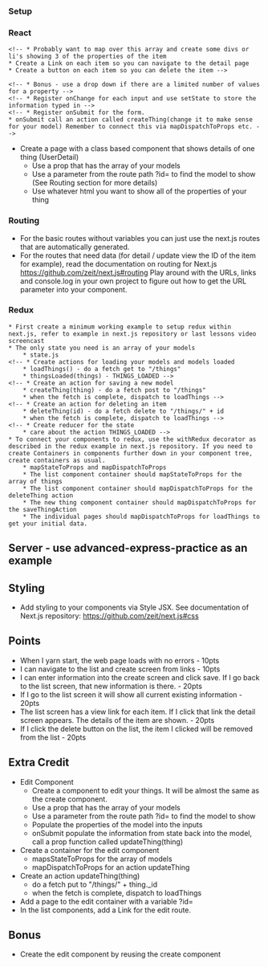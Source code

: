 ### Setup
<!-- * Create a new repository on github, clone it onto your machine
* Download (not clone) the files from the repository https://github.com/AustinCodingAcademy/advanced-nextjs-express-starter and copy them into your new project. Make sure all the files are at the top level. So inside of your folder you should have the .eslint, package.json etc on the very top level
* yarn install, yarn start
* Don't use this readme to figure out what code to type
* Use all other projects we have done as code examples
* Pick a real life thing to use as a model. Vehicle, Product, Movie etc
* Implement 5 properties for this model. -->

### React
<!-- * Create a page as a class based component that list out a collection of your models (ListOfUsers)
    * Use prop types to define what props the component needs
    * It should probably need a prop named after the plural of your model, and it should probably be an array -->
    <!-- * Probably want to map over this array and create some divs or li's showing 3 of the properties of the item
    * Create a Link on each item so you can navigate to the detail page
    * Create a button on each item so you can delete the item -->
<!-- * Create a page with a class based component that makes a new model (redux fetch practice)
    * Create a form and a button
    * Put a label and an input for each property your model has -->
    <!-- * Bonus - use a drop down if there are a limited number of values for a property -->
    <!-- * Register onChange for each input and use setState to store the information typed in -->
    <!-- * Register onSubmit for the form.
    * onSubmit call an action called createThing(change it to make sense for your model) Remember to connect this via mapDispatchToProps etc. -->
* Create a page with a class based component that shows details of one thing (UserDetail)
    * Use a prop that has the array of your models
    * Use a parameter from the route path ?id=<id> to find the model to show (See Routing section for more details)
    * Use whatever html you want to show all of the properties of your thing
<!-- * Loading data
    * Trigger the loading of data inside componentDidMount of the pages, call loadThings -->

### Routing
* For the basic routes without variables you can just use the next.js routes that are automatically generated.
* For the routes that need data (for detail / update view the ID of the item for example), read the documentation on routing for Next.js https://github.com/zeit/next.js#routing Play around with the URLs, links and console.log in your own project to figure out how to get the URL parameter into your component.

### Redux
    * First create a minimum working example to setup redux within next.js, refer to example in next.js repository or last lessons video screencast
    * The only state you need is an array of your models
        * state.js
    <!-- * Create actions for loading your models and models loaded
        * loadThings() - do a fetch get to "/things"
        * thingsLoaded(things) - THINGS_LOADED -->
    <!-- * Create an action for saving a new model
        * createThing(thing) - do a fetch post to "/things"
        * when the fetch is complete, dispatch to loadThings -->
    <!-- * Create an action for deleting an item
        * deleteThing(id) - do a fetch delete to "/things/" + id
        * when the fetch is complete, dispatch to loadThings -->
    <!-- * Create reducer for the state
        * care about the action THINGS_LOADED -->
    * To connect your components to redux, use the withRedux decorator as described in the redux example in next.js repository. If you need to create Containers in components further down in your component tree, create containers as usual.
        * mapStateToProps and mapDispatchToProps
        * The list component container should mapStateToProps for the array of things
        * The list component container should mapDispatchToProps for the deleteThing action
        * The new thing component container should mapDispatchToProps for the saveThingAction
        * The individual pages should mapDispatchToProps for loadThings to get your initial data.

## Server - use advanced-express-practice as an example
<!-- * The code for this goes in /src
* Use express to create a server listening on port 3001
* Use mongoose to connect to a MongoDB database called 'checkpoint2' -->
<!-- * Create a Model for your thing -->
<!-- * Create a Route and Controller for your thing -->
<!-- * In the Route, create routes for getting all things, getting one thing by id, deleting one thing, updating one thing, and creating one thing
* In the Controller, create functions for list,show,create,update,remove -->

## Styling
* Add styling to your components via Style JSX. See documentation of Next.js repository: https://github.com/zeit/next.js#css

## Points
* When I yarn start, the web page loads with no errors - 10pts
* I can navigate to the list and create screen from links - 10pts
* I can enter information into the create screen and click save. If I go back to the list screen, that new information is there. - 20pts
* If I go to the list screen it will show all current existing information - 20pts
* The list screen has a view link for each item. If I click that link the detail screen appears. The details of the item are shown. - 20pts
* If I click the delete button on the list, the item I clicked will be removed from the list - 20pts


## Extra Credit
* Edit Component
  * Create a component to edit your things. It will be almost the same as the create component.
  * Use a prop that has the array of your models
  * Use a parameter from the route path ?id=<id> to find the model to show
  * Populate the properties of the model into the inputs
  * onSubmit populate the information from state back into the model, call a prop function called updateThing(thing)
* Create a container for the edit component
  * mapsStateToProps for the array of models
  * mapDispatchToProps for an action updateThing
* Create an action updateThing(thing)
  * do a fetch put to "/things/" + thing._id
  * when the fetch is complete, dispatch to loadThings
* Add a page to the edit container with a variable ?id=<id>
* In the list components, add a Link for the edit route.

## Bonus
* Create the edit component by reusing the create component
